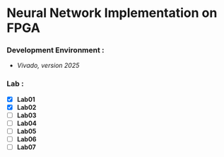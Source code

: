 # Neural Network Implementation on FPGA  

### Development Environment : 
- *Vivado, version 2025*   


### Lab : 
- [x] **Lab01**
- [X] **Lab02**
- [ ] **Lab03**
- [ ] **Lab04**
- [ ] **Lab05**
- [ ] **Lab06**
- [ ] **Lab07**
